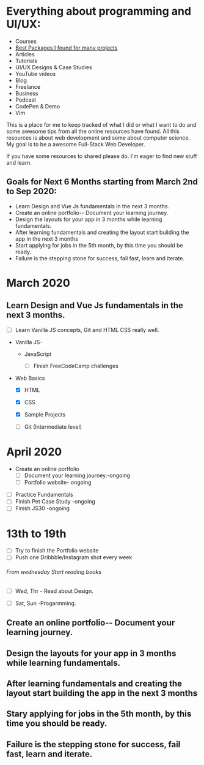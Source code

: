 # Everything about programming and UI/UX:

* Courses
* [Best Packages I found for many projects](https://github.com/Koushith/Activity-Tracker.git)
* Articles
* Tutorials
* UI/UX Designs & Case Studies
* YouTube videos
* Blog
* Freelance
* Business
* Podcast
* CodePen & Demo
* Vim

This is a place for me to keep tracked of what I did or what I want to do and some awesome tips from all the online resources have found. All this resources is about web development and some about computer science. My goal is to be a awesome Full-Stack Web Developer.

If you have some resources to shared please do. I'm eager to find new stuff and learn.

## Goals for Next 6 Months starting from March 2nd to Sep 2020:

* Learn Design and Vue Js fundamentals in the next 3 months.
* Create an online portfolio-- Document your learning journey.
* Design the layouts for your app in 3 months while learning   fundamentals.
* After learning fundamentals and creating the layout start building the app in the next 3 months
* Start applying for jobs in the 5th month, by this time you should be ready.
* Failure is the stepping stone for success, fail fast, learn and iterate.

# March 2020

## Learn Design and Vue Js fundamentals in the next 3 months.
  * [ ] Learn Vanilla JS concepts, Git  and HTML CSS really well.

* Vanilla JS-

  * JavaScript

    * [ ] Finish FreeCodeCamp challenges

* Web Basics

    * [x] HTML
    * [x] CSS
    * [x] Sample Projects
    * [ ] Git (Intermediate level)





# April 2020

* Create an online portfolio
  * [ ] Document your learning journey.-ongoing
  * [ ] Portfolio website- ongoing

* [ ] Practice Fundamentals
* [ ] Finish Pet Case Study -ongoing
* [ ] Finish JS30 -ongoing

# 13th to 19th 
  * [ ] Try to finish the Portfolio website
  * [ ] Push one Dribbble/Instagram shot every week
  ######  From wednesday Start reading books 
   * [ ] Wed, Thr - Read about Design.
   * [ ] Sat, Sun -Progarmming.





## Create an online portfolio-- Document your learning journey.
## Design the layouts for your app in 3 months while learning fundamentals.
## After learning fundamentals and creating the layout start building the app in the next 3 months
## Stary applying for jobs in the 5th month, by this time you should be ready.
## Failure is the stepping stone for success, fail fast, learn and iterate.
